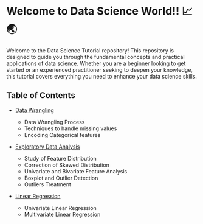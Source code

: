 # Welcome to Data Science World!! 📈 🌏

Welcome to the Data Science Tutorial repository! This repository is designed to guide you through the fundamental concepts and practical applications of data science. Whether you are a beginner looking to get started or an experienced practitioner seeking to deepen your knowledge, this tutorial covers everything you need to enhance your data science skills.

## Table of Contents

- [Data Wrangling](tutorials/data_wrangling_with_python.ipynb)
    - Data Wrangling Process
    - Techniques to handle missing values
    - Encoding Categorical features

- [Exploratory Data Analysis](tutorials/eda.ipynb)
    - Study of Feature Distribution
    - Correction of Skewed Distribution
    - Univariate and Bivariate Feature Analysis
    - Boxplot and Outlier Detection
    - Outliers Treatment

- [Linear Regression](tutorials/linear_regression/)
    - Univariate Linear Regression
    - Multivariate Linear Regression